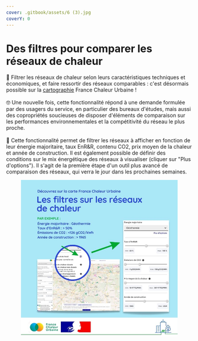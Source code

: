 ```yaml
---
cover: .gitbook/assets/6 (3).jpg
coverY: 0
---
```


# Des filtres pour comparer les réseaux de chaleur

🔎 Filtrer les réseaux de chaleur selon leurs caractéristiques techniques et économiques, et faire ressortir des réseaux comparables : c'est désormais possible sur la [cartographie](https://france-chaleur-urbaine.beta.gouv.fr/carte) France Chaleur Urbaine !\
\
🤓 Une nouvelle fois, cette fonctionnalité répond à une demande formulée par des usagers du service, en particulier des bureaux d'études, mais aussi des copropriétés soucieuses de disposer d'éléments de comparaison sur les performances environnementales et la compétitivité du réseau le plus proche.\
\
🔧 Cette fonctionnalité permet de filtrer les réseaux à afficher en fonction de leur énergie majoritaire, taux EnR\&R, contenu CO2, prix moyen de la chaleur et année de construction. Il est également possible de définir des conditions sur le mix énergétique des réseaux à visualiser (cliquer sur "Plus d'options"). Il s'agit de la première étape d'un outil plus avancé de comparaison des réseaux, qui verra le jour dans les prochaines semaines.

<figure><img src=".gitbook/assets/16 (1).jpg" alt=""><figcaption></figcaption></figure>


